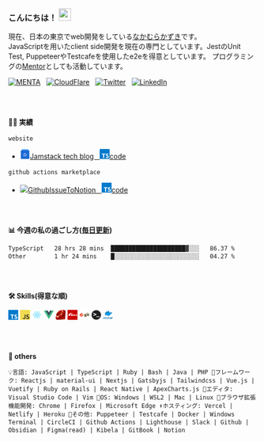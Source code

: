 ### こんにちは！ <img src="https://media.giphy.com/media/hvRJCLFzcasrR4ia7z/giphy.gif" width="25px" height="25px">

現在、日本の東京でweb開発をしている<a href="https://kajiri.dev/profile/">なかむらかずき</a>です。<br>
JavaScriptを用いたclient side開発を現在の専門としています。JestのUnit Test, PuppeteerやTestcafeを使用したe2eを得意としています。
プログラミングの<a href="https://menta.work/user/36944">Mentor</a>としても活動しています。

<p>
  <a href="https://menta.work/user/36944"><img alt="MENTA" src="https://img.shields.io/badge/MENTA-%2312100E.svg?&style=for-the-badge&color=13b1c0" /></a>&nbsp;&nbsp;
  <a href="https://kajiri.dev/profile"><img alt="CloudFlare" src="https://img.shields.io/badge/techblog-%2312100E.svg?&style=for-the-badge&logo=cloudflare&logoColor=white" /></a>&nbsp;&nbsp;
  <a href="https://twitter.com/kajirikajiri"><img alt="Twitter" src="https://img.shields.io/badge/twitter-%231DA1F2.svg?&style=for-the-badge&logo=twitter&logoColor=white" /></a>&nbsp;&nbsp;
  <a href="https://www.linkedin.com/in/kajirikajiri"><img alt="LinkedIn" src="https://img.shields.io/badge/linkedin-%230077B5.svg?&style=for-the-badge&logo=linkedin&logoColor=white" /></a>
</p>


<br/>
<br/>


**🧑‍💻 実績**

`website`

- <a href="https://kajiri.dev"><code><img height="20" src="https://raw.githubusercontent.com/github/explore/80688e429a7d4ef2fca1e82350fe8e3517d3494d/topics/chrome-extension/chrome-extension.png"></code>Jamstack tech blog&nbsp;&nbsp;&nbsp;</a><a href="https://github.com/kajirikajiri/jamstack-tech-blog"><code><img height="20" src="https://raw.githubusercontent.com/github/explore/80688e429a7d4ef2fca1e82350fe8e3517d3494d/topics/typescript/typescript.png"></code>code</a>

`github actions marketplace`

- <a href="https://kajiri.dev"><code><img height="20" src="https://img.shields.io/badge/-1DA1F2.svg?logo=notion&style=social&color=white"></code>GithubIssueToNotion&nbsp;&nbsp;&nbsp;</a><a href="https://github.com/kajirikajiri/GithubIssueToNotion"><code><img height="20" src="https://raw.githubusercontent.com/github/explore/80688e429a7d4ef2fca1e82350fe8e3517d3494d/topics/typescript/typescript.png"></code>code</a>


<br/>
<br/>


**📊 今週の私の過ごし方(<a href="https://github.com/kajirikajiri/kajirikajiri/commits/master">毎日更新</a>)**
<!--START_SECTION:waka-->

```text
TypeScript   28 hrs 28 mins  █████████████████████▓░░░   86.37 %
Other        1 hr 24 mins    █░░░░░░░░░░░░░░░░░░░░░░░░   04.27 %
```

<!--END_SECTION:waka-->


<br/>
<br/>


**🛠 Skills(得意な順)**

<code><img height="20" src="https://raw.githubusercontent.com/github/explore/80688e429a7d4ef2fca1e82350fe8e3517d3494d/topics/typescript/typescript.png"></code>
<code><img height="20" src="https://raw.githubusercontent.com/github/explore/80688e429a7d4ef2fca1e82350fe8e3517d3494d/topics/javascript/javascript.png"></code>
<code><img height="20" src="https://raw.githubusercontent.com/github/explore/80688e429a7d4ef2fca1e82350fe8e3517d3494d/topics/react/react.png"></code>
<code><img height="20" src="https://raw.githubusercontent.com/github/explore/80688e429a7d4ef2fca1e82350fe8e3517d3494d/topics/vue/vue.png"></code>
<code><img height="20" src="https://raw.githubusercontent.com/github/explore/80688e429a7d4ef2fca1e82350fe8e3517d3494d/topics/ruby/ruby.png"></code>
<code><img height="20" src="https://raw.githubusercontent.com/github/explore/80688e429a7d4ef2fca1e82350fe8e3517d3494d/topics/rails/rails.png"></code>
<code><img height="20" src="https://raw.githubusercontent.com/github/explore/80688e429a7d4ef2fca1e82350fe8e3517d3494d/topics/git/git.png"></code>
<code><img height="20" src="https://raw.githubusercontent.com/github/explore/80688e429a7d4ef2fca1e82350fe8e3517d3494d/topics/terminal/terminal.png"></code>
<code><img height="20" src="https://raw.githubusercontent.com/github/explore/80688e429a7d4ef2fca1e82350fe8e3517d3494d/topics/docker/docker.png"></code>


<br/>
<br/>


**🔳 others**

```
💡言語: JavaScript | TypeScript | Ruby | Bash | Java | PHP 🧪フレームワーク: Reactjs | material-ui | Nextjs | Gatsbyjs | Tailwindcss | Vue.js | Vuetify | Ruby on Rails | React Native | ApexCharts.js 📐エディタ: Visual Studio Code | Vim 📌OS: Windows | WSL2 | Mac | Linux 🧰ブラウザ拡張機能開発: Chrome | Firefox | Microsoft Edge ⬆ホスティング: Vercel | Netlify | Heroku 🔋その他: Puppeteer | Testcafe | Docker | Windows Terminal | CircleCI | Github Actions | Lighthouse | Slack | Github | Obsidian | Figma(read) | Kibela | GitBook | Notion
```

<br/>
<br/>


<!--
<a href="https://www.buymeacoffee.com/mehvjeo" style="height:30px;width:109px;">
  <img src="https://cdn.buymeacoffee.com/buttons/v2/default-yellow.png" alt="Buy Me A Coffee" style="height: 30px !important;width: 109px !important;" height="30" width="109">
</a>
-->
